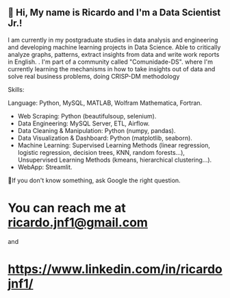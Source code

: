 ## 👋 Hi, My name is Ricardo and I'm a Data Scientist Jr.!

I am currently in my postgraduate studies in data analysis and engineering and developing machine learning projects in Data Science. 
Able to critically analyze graphs, patterns, extract insights from data and write work reports in English. 
. I'm part of a community called "Comunidade-DS". where I'm currently learning the 
mechanisms in how to take insights out of data and solve real business problems, doing CRISP-DM methodology

Skills:

Language: Python, MySQL, MATLAB, Wolfram Mathematica, Fortran.
- Web Scraping: Python (beautifulsoup, selenium).
- Data Engineering: MySQL Server, ETL, Airflow.
- Data Cleaning & Manipulation: Python (numpy, pandas).
- Data Visualization & Dashboard: Python (matplotlib, seaborn).
- Machine Learning: Supervised Learning Methods (linear regression, logistic regression, decision trees, KNN, random forests...), Unsupervised Learning Methods (kmeans, hierarchical clustering...).
- WebApp: Streamlit. 
 
💭If you don't know something, ask Google the right question.

# You can reach me at ricardo.jnf1@gmail.com 
and 
# https://www.linkedin.com/in/ricardojnf1/

<!---Ricardojnf33/Ricardojnf33 is a ✨ special ✨ repository because its `README.md` (this file) appears on your GitHub profile.
You can click the Preview link to take a look at your changes.
--->
